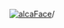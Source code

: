 [![alcaFace](https://camo.githubusercontent.com/2ee094c4af74cb0ec2e19388fccfb809837623e3/68747470733a2f2f7374617469632d63646e2e6a74766e772e6e65742f656d6f7469636f6e732f76312f3332383632362f312e30)](https://twitch.tv/Alca)/

<!--
# My "Popular" CodePens

<table>
	<tr>
		<th></th>
		<th>Title</th>
		<th>Last updated</th>
	</tr>
	<tr>
		<td><a href="https://codepen.io/Alca/pen/abEGvvx" rel="nofollow"><img src="https://codepen.io/alca/pen/abEGvvx/image/default.png" width="100" height="56.25"></a></td>
		<td><a href="https://codepen.io/Alca/pen/abEGvvx" rel="nofollow">A Pen by Jacob Foster</a></td>
		<td>Apr 8, 2022</td>
	</tr>
	<tr>
		<td><a href="https://codepen.io/Alca/pen/MWrboRY" rel="nofollow"><img src="https://codepen.io/alca/pen/MWrboRY/image/default.png" width="100" height="56.25"></a></td>
		<td><a href="https://codepen.io/Alca/pen/MWrboRY" rel="nofollow">A Pen by Jacob Foster</a></td>
		<td>Mar 23, 2022</td>
	</tr>
	<tr>
		<td><a href="https://codepen.io/Alca/pen/ExoYNjp" rel="nofollow"><img src="https://codepen.io/alca/pen/ExoYNjp/image/default.png" width="100" height="56.25"></a></td>
		<td><a href="https://codepen.io/Alca/pen/ExoYNjp" rel="nofollow">Elden Ring Rune Calculator</a></td>
		<td>Mar 18, 2022</td>
	</tr>
	<tr>
		<td><a href="https://codepen.io/Alca/pen/zYPPVdX" rel="nofollow"><img src="https://codepen.io/alca/pen/zYPPVdX/image/default.png" width="100" height="56.25"></a></td>
		<td><a href="https://codepen.io/Alca/pen/zYPPVdX" rel="nofollow">A Pen by Jacob Foster</a></td>
		<td>Feb 23, 2022</td>
	</tr>
	<tr>
		<td><a href="https://codepen.io/Alca/pen/qBVVjLN" rel="nofollow"><img src="https://codepen.io/alca/pen/qBVVjLN/image/default.png" width="100" height="56.25"></a></td>
		<td><a href="https://codepen.io/Alca/pen/qBVVjLN" rel="nofollow">A Pen by Jacob Foster</a></td>
		<td>Feb 17, 2022</td>
	</tr>
	<tr>
		<td><a href="https://codepen.io/Alca/pen/MWOvwgV" rel="nofollow"><img src="https://codepen.io/alca/pen/MWOvwgV/image/default.png" width="100" height="56.25"></a></td>
		<td><a href="https://codepen.io/Alca/pen/MWOvwgV" rel="nofollow">A Pen by Jacob Foster</a></td>
		<td>Feb 13, 2022</td>
	</tr>
	<tr>
		<td><a href="https://codepen.io/Alca/pen/BamdyMz" rel="nofollow"><img src="https://codepen.io/alca/pen/BamdyMz/image/default.png" width="100" height="56.25"></a></td>
		<td><a href="https://codepen.io/Alca/pen/BamdyMz" rel="nofollow">A Pen by Jacob Foster</a></td>
		<td>Feb 13, 2022</td>
	</tr>
	<tr>
		<td><a href="https://codepen.io/Alca/pen/KKyvwmN" rel="nofollow"><img src="https://codepen.io/alca/pen/KKyvwmN/image/default.png" width="100" height="56.25"></a></td>
		<td><a href="https://codepen.io/Alca/pen/KKyvwmN" rel="nofollow">A Pen by Jacob Foster</a></td>
		<td>Feb 13, 2022</td>
	</tr>
	<tr>
		<td><a href="https://codepen.io/Alca/pen/yLPbrJX" rel="nofollow"><img src="https://codepen.io/alca/pen/yLPbrJX/image/default.png" width="100" height="56.25"></a></td>
		<td><a href="https://codepen.io/Alca/pen/yLPbrJX" rel="nofollow">A Pen by Jacob Foster</a></td>
		<td>Feb 11, 2022</td>
	</tr>
	<tr>
		<td><a href="https://codepen.io/Alca/pen/ExbmMyZ" rel="nofollow"><img src="https://codepen.io/alca/pen/ExbmMyZ/image/default.png" width="100" height="56.25"></a></td>
		<td><a href="https://codepen.io/Alca/pen/ExbmMyZ" rel="nofollow">A Pen by Jacob Foster</a></td>
		<td>Feb 11, 2022</td>
	</tr>
</table>

---

###### Last updated: Sat, 09 Apr 2022 05:01:18 GMT
-->
